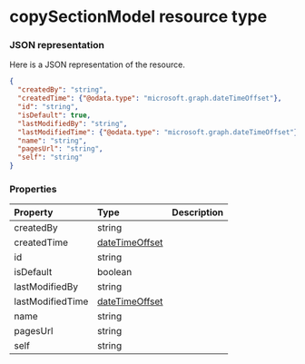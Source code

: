 # copySectionModel resource type



### JSON representation

Here is a JSON representation of the resource.

<!-- {
  "blockType": "resource",
  "optionalProperties": [

  ],
  "@odata.type": "microsoft.graph.copysectionmodel"
}-->

```json
{
  "createdBy": "string",
  "createdTime": {"@odata.type": "microsoft.graph.dateTimeOffset"},
  "id": "string",
  "isDefault": true,
  "lastModifiedBy": "string",
  "lastModifiedTime": {"@odata.type": "microsoft.graph.dateTimeOffset"},
  "name": "string",
  "pagesUrl": "string",
  "self": "string"
}

```
### Properties
| Property	   | Type	|Description|
|:---------------|:--------|:----------|
|createdBy|string||
|createdTime|[dateTimeOffset](datetimeoffset.md)||
|id|string||
|isDefault|boolean||
|lastModifiedBy|string||
|lastModifiedTime|[dateTimeOffset](datetimeoffset.md)||
|name|string||
|pagesUrl|string||
|self|string||

<!-- uuid: 8fcb5dbc-d5aa-4681-8e31-b001d5168d79
2015-10-25 14:57:30 UTC -->
<!-- {
  "type": "#page.annotation",
  "description": "copySectionModel resource",
  "keywords": "",
  "section": "documentation",
  "tocPath": ""
}-->